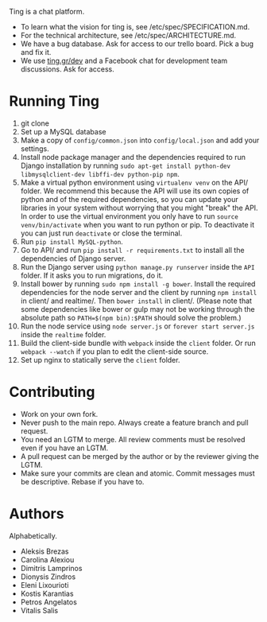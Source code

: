 Ting is a chat platform.

* To learn what the vision for ting is, see /etc/spec/SPECIFICATION.md.
* For the technical architecture, see /etc/spec/ARCHITECTURE.md.
* We have a bug database. Ask for access to our trello board. Pick a bug and
  fix it.
* We use [ting.gr/dev](http://ting.gr/dev) and a Facebook chat for development
  team discussions. Ask for access.

Running Ting
============
1. git clone
2. Set up a MySQL database
3. Make a copy of `config/common.json` into `config/local.json` and add your
   settings.
4. Install node package manager and the dependencies required to run Django 
   installation by running `sudo apt-get install python-dev libmysqlclient-dev
   libffi-dev python-pip npm`.
5. Make a virtual python environment using `virtualenv venv` on the API/ folder.
   We recommend this because the API will use its own copies of python and of the
   required dependencies, so you can update your libraries in your system
   without worrying that you might "break" the API.
   In order to use the virtual environment you only have to run `source venv/bin/activate`
   when you want to run python or pip. To deactivate it you can just run `deactivate`
   or close the terminal.
6. Run `pip install MySQL-python`.
7. Go to API/  and run `pip install -r requirements.txt` to install all the dependencies of 
   Django server.
8. Run the Django server using `python manage.py runserver` inside the `API`
   folder. If it asks you to run migrations, do it.
9. Install bower by running `sudo npm install -g bower`.
   Install the required dependencies for the node server and the client by
   running `npm install` in client/ and realtime/. Then `bower install` in client/.
   (Please note that some dependencies like bower or gulp may not be working through 
   the absolute path so `PATH=$(npm bin):$PATH` should solve the problem.)
10. Run the node service using `node server.js` or `forever start server.js` inside the
   `realtime` folder.
11. Build the client-side bundle with `webpack` inside the `client`
   folder. Or run `webpack --watch` if you plan to edit the client-side source.
12. Set up nginx to statically serve the `client` folder.

Contributing
============
* Work on your own fork.
* Never push to the main repo. Always create a feature branch and pull request.
* You need an LGTM to merge. All review comments must be resolved even if you
  have an LGTM.
* A pull request can be merged by the author or by the reviewer giving the
  LGTM.
* Make sure your commits are clean and atomic. Commit messages must be
  descriptive. Rebase if you have to.

Authors
=======
Alphabetically.

* Aleksis Brezas
* Carolina Alexiou
* Dimitris Lamprinos
* Dionysis Zindros
* Eleni Lixourioti
* Kostis Karantias
* Petros Angelatos
* Vitalis Salis
